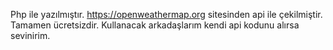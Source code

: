 Php ile yazılmıştır. 
https://openweathermap.org sitesinden api ile çekilmiştir. 
Tamamen ücretsizdir. 
Kullanacak arkadaşlarım kendi api kodunu alırsa sevinirim.
